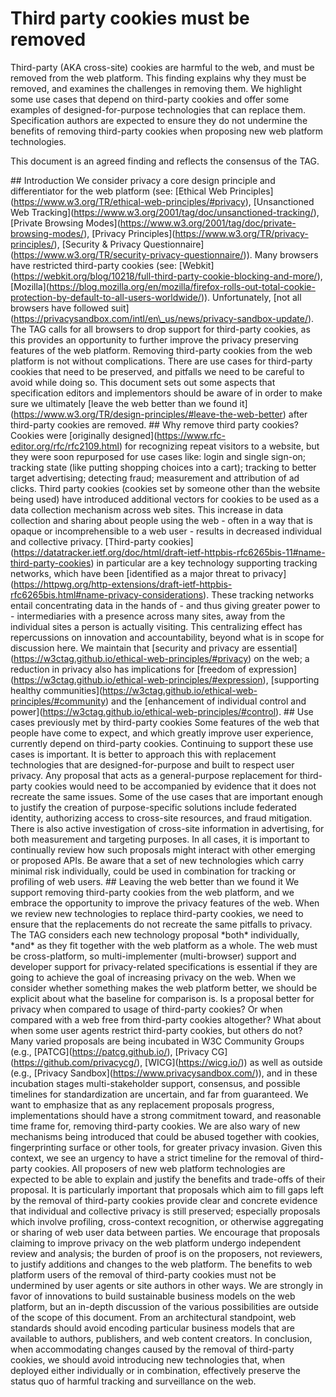 # Third party cookies must be removed

Third-party (AKA cross-site) cookies are harmful to the web, and must be removed from the web platform. This finding explains why they must be removed, and examines the challenges in removing them. We highlight some use cases that depend on third-party cookies and offer some examples of designed-for-purpose technologies that can replace them. Specification authors are expected to ensure they do not undermine the benefits of removing third-party cookies when proposing new web platform technologies.

This document is an agreed finding and reflects the consensus of the TAG.

\## Introduction We consider privacy a core design principle and differentiator for the web platform (see: \[Ethical Web Principles\](https://www.w3.org/TR/ethical-web-principles/#privacy), \[Unsanctioned Web Tracking\](https://www.w3.org/2001/tag/doc/unsanctioned-tracking/), \[Private Browsing Modes\](https://www.w3.org/2001/tag/doc/private-browsing-modes/), \[Privacy Principles\](https://www.w3.org/TR/privacy-principles/), \[Security & Privacy Questionnaire\](https://www.w3.org/TR/security-privacy-questionnaire/)). Many browsers have restricted third-party cookies (see: \[Webkit\](https://webkit.org/blog/10218/full-third-party-cookie-blocking-and-more/), \[Mozilla\](https://blog.mozilla.org/en/mozilla/firefox-rolls-out-total-cookie-protection-by-default-to-all-users-worldwide/)). Unfortunately, \[not all browsers have followed suit\](https://privacysandbox.com/intl/en\_us/news/privacy-sandbox-update/). The TAG calls for all browsers to drop support for third-party cookies, as this provides an opportunity to further improve the privacy preserving features of the web platform. Removing third-party cookies from the web platform is not without complications. There are use cases for third-party cookies that need to be preserved, and pitfalls we need to be careful to avoid while doing so. This document sets out some aspects that specification editors and implementors should be aware of in order to make sure we ultimately \[leave the web better than we found it\](https://www.w3.org/TR/design-principles/#leave-the-web-better) after third-party cookies are removed. ## Why remove third party cookies? Cookies were \[originally designed\](https://www.rfc-editor.org/rfc/rfc2109.html) for recognizing repeat visitors to a website, but they were soon repurposed for use cases like: login and single sign-on; tracking state (like putting shopping choices into a cart); tracking to better target advertising; detecting fraud; measurement and attribution of ad clicks. Third party cookies (cookies set by someone other than the website being used) have introduced additional vectors for cookies to be used as a data collection mechanism across web sites. This increase in data collection and sharing about people using the web - often in a way that is opaque or incomprehensible to a web user - results in decreased individual and collective privacy. \[Third-party cookies\](https://datatracker.ietf.org/doc/html/draft-ietf-httpbis-rfc6265bis-11#name-third-party-cookies) in particular are a key technology supporting tracking networks, which have been \[identified as a major threat to privacy\](https://httpwg.org/http-extensions/draft-ietf-httpbis-rfc6265bis.html#name-privacy-considerations). These tracking networks entail concentrating data in the hands of - and thus giving greater power to - intermediaries with a presence across many sites, away from the individual sites a person is actually visiting. This centralizing effect has repercussions on innovation and accountability, beyond what is in scope for discussion here. We maintain that \[security and privacy are essential\](https://w3ctag.github.io/ethical-web-principles/#privacy) on the web; a reduction in privacy also has implications for \[freedom of expression\](https://w3ctag.github.io/ethical-web-principles/#expression), \[supporting healthy communities\](https://w3ctag.github.io/ethical-web-principles/#community) and the \[enhancement of individual control and power\](https://w3ctag.github.io/ethical-web-principles/#control). ## Use cases previously met by third-party cookies Some features of the web that people have come to expect, and which greatly improve user experience, currently depend on third-party cookies. Continuing to support these use cases is important. It is better to approach this with replacement technologies that are designed-for-purpose and built to respect user privacy. Any proposal that acts as a general-purpose replacement for third-party cookies would need to be accompanied by evidence that it does not recreate the same issues. Some of the use cases that are important enough to justify the creation of purpose-specific solutions include federated identity, authorizing access to cross-site resources, and fraud mitigation. There is also active investigation of cross-site information in advertising, for both measurement and targeting purposes. In all cases, it is important to continually review how such proposals might interact with other emerging or proposed APIs. Be aware that a set of new technologies which carry minimal risk individually, could be used in combination for tracking or profiling of web users. ## Leaving the web better than we found it We support removing third-party cookies from the web platform, and we embrace the opportunity to improve the privacy features of the web. When we review new technologies to replace third-party cookies, we need to ensure that the replacements do not recreate the same pitfalls to privacy. The TAG considers each new technology proposal \*both\* individually, \*and\* as they fit together with the web platform as a whole. The web must be cross-platform, so multi-implementer (multi-browser) support and developer support for privacy-related specifications is essential if they are going to achieve the goal of increasing privacy on the web. When we consider whether something makes the web platform better, we should be explicit about what the baseline for comparison is. Is a proposal better for privacy when compared to usage of third-party cookies? Or when compared with a web free from third-party cookies altogether? What about when some user agents restrict third-party cookies, but others do not? Many varied proposals are being incubated in W3C Community Groups (e.g., \[PATCG\](https://patcg.github.io/), \[Privacy CG\](https://github.com/privacycg/), \[WICG\](https://wicg.io/)) as well as outside (e.g., \[Privacy Sandbox\](https://www.privacysandbox.com/)), and in these incubation stages multi-stakeholder support, consensus, and possible timelines for standardization are uncertain, and far from guaranteed. We want to emphasize that as any replacement proposals progress, implementations should have a strong commitment toward, and reasonable time frame for, removing third-party cookies. We are also wary of new mechanisms being introduced that could be abused together with cookies, fingerprinting surface or other tools, for greater privacy invasion. Given this context, we see an urgency to have a strict timeline for the removal of third-party cookies. All proposers of new web platform technologies are expected to be able to explain and justify the benefits and trade-offs of their proposal. It is particularly important that proposals which aim to fill gaps left by the removal of third-party cookies provide clear and concrete evidence that individual and collective privacy is still preserved; especially proposals which involve profiling, cross-context recognition, or otherwise aggregating or sharing of web user data between parties. We encourage that proposals claiming to improve privacy on the web platform undergo independent review and analysis; the burden of proof is on the proposers, not reviewers, to justify additions and changes to the web platform. The benefits to web platform users of the removal of third-party cookies must not be undermined by user agents or site authors in other ways. We are strongly in favor of innovations to build sustainable business models on the web platform, but an in-depth discussion of the various possibilities are outside of the scope of this document. From an architectural standpoint, web standards should avoid encoding particular business models that are available to authors, publishers, and web content creators. In conclusion, when accommodating changes caused by the removal of third-party cookies, we should avoid introducing new technologies that, when deployed either individually or in combination, effectively preserve the status quo of harmful tracking and surveillance on the web.